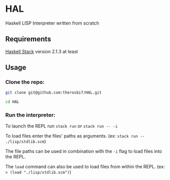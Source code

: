 # HAL

Haskell LISP Interpreter written from scratch

## Requirements

[Haskell Stack](https://docs.haskellstack.org/en/stable/README/) version 2.1.3 at least

## Usage

### Clone the repo:

```bash
git clone git@github.com:therosbif/HAL.git

cd HAL
```

### Run the interpreter:

To launch the REPL run `stack run` or `stack run -- -i`

To load files enter the files' paths as arguments. (ex: `stack run -- ./lisp/stdlib.scm`)

The file paths can be used in combination with the `-i` flag to load files into the REPL.

The `load` command can also be used to load files from within the REPL. (ex: `> (load "./lisp/stdlib.scm")`)
